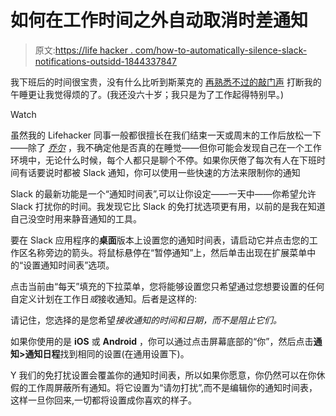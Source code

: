 # 如何在工作时间之外自动取消时差通知

> 原文:[https://life hacker . com/how-to-automatically-silence-slack-notifications-outsidd-1844337847](https://lifehacker.com/how-to-automatically-silence-slack-notifications-outsid-1844337847)

我下班后的时间很宝贵，没有什么比听到斯莱克的 [再熟悉不过的敲门声](https://www.reddit.com/r/Slack/comments/diz6ww/what_is_the_notification_noise/) 打断我的午睡更让我觉得烦的了。(我还没六十岁；我只是为了工作起得特别早。)

Watch

虽然我的 Lifehacker 同事一般都很擅长在我们结束一天或周末的工作后放松一下——除了 [*乔尔*](https://skillet.lifehacker.com/give-ice-cream-a-caffeinated-kick-with-coffee-grounds-1844232307) ，我不确定他是否真的在睡觉——但你可能会发现自己在一个工作环境中，无论什么时候，每个人都只是聊个不停。如果你厌倦了每次有人在下班时间有话要说时都被 Slack 通知，你可以使用一些快速的方法来限制你的通知

Slack 的最新功能是一个“通知时间表”,可以让你设定——一天中——你希望允许 Slack 打扰你的时间。我发现它比 Slack 的免打扰选项更有用，以前的是我在知道自己没空时用来静音通知的工具。

要在 Slack 应用程序的**桌面**版本上设置您的通知时间表，请启动它并点击您的工作区名称旁边的箭头。将鼠标悬停在“暂停通知”上，然后单击出现在扩展菜单中的“设置通知时间表”选项。

点击当前由“每天”填充的下拉菜单，您将能够设置您只希望通过您想要设置的任何自定义计划在工作日*或*接收通知。后者是这样的:

请记住，您选择的是您希望*接收通知的时间和日期，而不是阻止它们。*

如果你使用的是 **iOS** 或 **Android** ，你可以通过点击屏幕底部的“你”，然后点击**通知>通知日程**找到相同的设置(在通用设置下)。

Y 我们的免打扰设置会覆盖你的通知时间表，所以如果你愿意，你仍然可以在你休假的工作周屏蔽所有通知。将它设置为“请勿打扰”,而不是编辑你的通知时间表，这样一旦你回来,一切都将设置成你喜欢的样子。